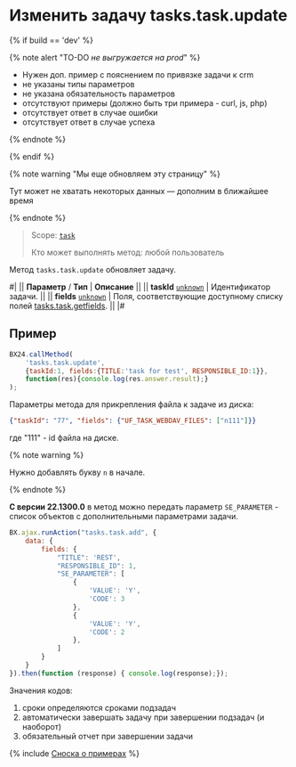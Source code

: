 # Изменить задачу tasks.task.update

{% if build == 'dev' %}

{% note alert "TO-DO _не выгружается на prod_" %}

- Нужен доп. пример с пояснением по привязке задачи к crm
- не указаны типы параметров
- не указана обязательность параметров
- отсутствуют примеры (должно быть три примера - curl, js, php)
- отсутствует ответ в случае ошибки
- отсутствует ответ в случае успеха
 
{% endnote %}

{% endif %}

{% note warning "Мы еще обновляем эту страницу" %}

Тут может не хватать некоторых данных — дополним в ближайшее время

{% endnote %}

> Scope: [`task`](../scopes/permissions.md)
>
> Кто может выполнять метод: любой пользователь

Метод `tasks.task.update` обновляет задачу.

#|
|| **Параметр** / **Тип** | **Описание** ||
|| **taskId**
[`unknown`](../data-types.md) | Идентификатор задачи. ||
|| **fields**
[`unknown`](../data-types.md) | Поля, соответствующие доступному списку полей [tasks.task.getfields](./tasks-task-get-fields.md). ||
|#

## Пример

```js
BX24.callMethod(
    'tasks.task.update',
    {taskId:1, fields:{TITLE:'task for test', RESPONSIBLE_ID:1}},
    function(res){console.log(res.answer.result);}
);
```

Параметры метода для прикрепления файла к задаче из диска:

```json
{"taskId": "77", "fields": {"UF_TASK_WEBDAV_FILES": ["n111"]}}
```

где "111" - id файла на диске.

{% note warning %}

Нужно добавлять букву `n` в начале.

{% endnote %}

**С версии 22.1300.0** в метод можно передать параметр `SE_PARAMETER` - список объектов с дополнительными параметрами задачи.

```js
BX.ajax.runAction("tasks.task.add", {
    data: {
        fields: {
            "TITLE": 'REST',
            "RESPONSIBLE_ID": 1,
            "SE_PARAMETER": [
                {
                    'VALUE': 'Y',
                    'CODE': 3
                },
                {
                    'VALUE': 'Y',
                    'CODE': 2
                },
            ]
        }
    }
}).then(function (response) { console.log(response);});
```

Значения кодов:

1. сроки определяются сроками подзадач
2. автоматически завершать задачу при завершении подзадач (и наоборот)
3. обязательный отчет при завершении задачи

{% include [Сноска о примерах](../../_includes/examples.md) %}